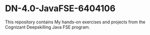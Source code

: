 # DN-4.0-JavaFSE-6404106
This repository contains My hands-on exercises and projects from the Cognizant Deepskilling Java FSE program.
